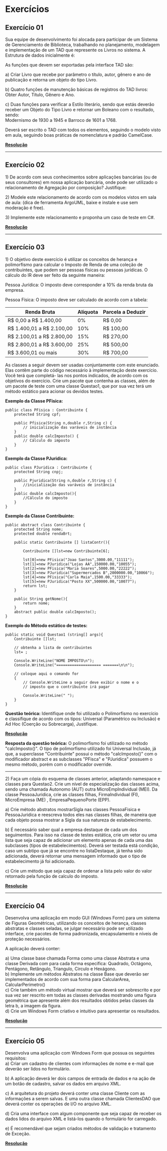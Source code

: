 # Exercícios

## Exercício 01

Sua equipe de desenvolvimento foi alocada para participar de um Sistema de Gerenciamento de Biblioteca, trabalhando no planejamento, modelagem e implementação de um TAD que represente os Livros no sistema.
A Estrutura de dados inicialmente é:

As funções que devem ser exportadas pela interface TAD são:

a) Criar Livro que recebe por parâmetro o título, autor, gênero e ano de publicação e retorna um objeto do tipo Livro.<br>

b) Quatro funções de manutenção básicas de registros do TAD livros:<br>
Obter Autor, Título, Gênero e Ano.<br>

c) Duas funções para verificar a Estilo literário, sendo que estás deverão receber um Objeto do Tipo Livro e retornar um Boleano com o resultado, sendo:<br>
Modernismo de 1930 a 1945 e Barroco de 1601 a 1768.

Deverá ser escrito o TAD com todos os elementos, seguindo o modelo visto em aula, seguindo boas práticas de nomenclatura e padrão CamelCase.

**<a href="./Aula 02 - TADLivro">Resolução</a>**

---

## Exercício 02

1\) De acordo com seus conhecimentos sobre aplicações bancárias (ou de seus consultores) em nossa aplicação bancária, onde pode ser utilizado o relacionamento de Agregação por composição? Justifique:

2\) Modele este relacionamento de acordo com os modelos vistos em sala de aula: (dica de ferramenta ArgoUML, baixe e instale e use sem moderação é free).

3\) Implemente este relacionamento e proponha um caso de teste em C#. 

**<a href="./Aula 04 - Aplicação Bancária">Resolução</a>**

---

## Exercício 03

1\) O objetivo deste exercício é utilizar os conceitos de herança e polimorfismo para calcular o Imposto de Renda de uma coleção de contribuintes, que podem ser pessoas físicas ou pessoas jurídicas. O cálculo do IR deve ser feito da seguinte maneira:

Pessoa Jurídica: O imposto deve corresponder a 10% da renda bruta da empresa.

Pessoa Física: O imposto deve ser calculado de acordo com a tabela:

| Renda Bruta | Alíquota | Parcela a Deduzir |
|-------------|----------|-------------------|
| R\$ 0,00 a R$ 1.400,00 | 0% | R$ 0,00 |
| R\$ 1.400,01 a R$ 2.100,00 | 10% | R$ 100,00 |
| R\$ 2.100,01 a R$ 2.800,00 | 15% | R$ 270,00 |
| R\$ 2.800,01 a R$ 3.600,00 | 25% | R$ 500,00 |
| R\$ 3.600,01 ou mais | 30% | R$ 700,00 |

As classes a seguir devem ser usadas conjuntamente com este enunciado. Elas contêm parte do código necessário à implementação deste exercício. Você terá que completá- las nos pontos indicados, de acordo com os objetivos do exercício. Crie um pacote que contenha as classes, além de um pacote de teste com uma classe Questao1, que por sua vez terá um método estático para acionar os devidos testes.

**Exemplo da Classe PFisica:**

```
public class PFisica : Contribuinte {
    protected String cpf;

    public Pfisica(String n,double r,String c) {
        // inicialização das varáveis de instância
    }
    public double calcImposto() {
        // Cálculo do imposto
    }
}
```

**Exemplo da Classe PJuridica:**

```
public class PJuridica : Contribuinte {
    protected String cnpj;

    public Pjuridica(String n,double r,String c) {
        //inicialização das varáveis de instância
    }
    public double calcImposto(){
        //Cálculo do imposto
    }
}
```

**Exemplo da Classe Contribuinte:**

```
public abstract class Contribuinte {
    protected String nome;
    protected double rendaBrt;

    public static Contribuinte [] listaContr(){

        Contribuinte []lst=new Contribuinte[6];

        lst[0]=new PFisica("Joao Santos",3000.00,"11111");
        lst[1]=new PJuridica("Lojas AA",150000.00,"10055");
        lst[2]=new PFisica("Maria Soares",5000.00,"22222");
        lst[3]=new PJuridica("Supermercados B",2000000.00,"10066");
        lst[4]=new PFisica("Carla Maia",1500.00,"33333");
        lst[5]=new PJuridica("Posto XX",500000.00,"10077");
        return lst;
    }

    public String getNome(){
        return nome;
    }
    abstract public double calcImposto();
}
```

**Exemplo do Método estático de testes:**

```
public static void Questao1 (string[] args){
    Contribuinte []lst;

    // obtenha a lista de contribuintes
    lst= ;

    Console.WriteLine("NOME IMPOSTO\n");
    Console.WriteLine("==================== =======\n\n");

    // coloque aqui o comando for
    {
        // Console.WriteLine a seguir deve exibir o nome e o
        // imposto que o contribuinte irá pagar

        Console.WriteLine(" ");
    }
}
```

**Questão teórica:** Identifique onde foi utilizado o Polimorfismo no exercício e classifique de acordo com os tipos: Universal (Paramétrico ou Inclusão) e Ad Hoc (Coerção ou Sobrecarga), Justifique.

**<a href="./Aula%2008%20-%20Polimorfismo%2C%20Classes%20abstratas/exercicio01">Resolução</a>**

**Resposta da questão teórica:** O polimorfismo foi utilizado no método "calcImposto()". O tipo de polimorfismo utilizado foi Universal Inclusão, já que, a superclasse "Contribuinte" possui o método "calcImposto()" com o modificador abstract e as subclasses "PFisca" e "PJuridica" possuem o mesmo método, porém com o modificador override.

<hr>

2\) Faça um cópia do esquema de classes anterior, adaptando namespace e classes para Questao2. Crie um nível de especialização das classes acima, sendo uma chamada Autonomo (AUT) outra MicroEmpIndividual (MEI). Da classe PessoaJuridica, crie as classes filhas, FirmaIndividual (FI), MicroEmpresa (ME) , EmpresaPequenoPorte (EPP).

a\) Crie método abstratos mostrarSigla nas classes PessoaFisica e PessoaJuridica e reescreva todos eles nas classes filhas, de maneira que cada objeto possa mostrar a Sigla da sua natureza de estabelecimento.

b\) É necessário saber qual a empresa destaque de cada um dos seguimentos. Para isso na classe de testes estática, crie um vetor ou uma lista que seja capaz de adicionar um elemento apenas de cada uma das subclasses (tipos de estabelecimentos). Deverá ser testada está condição, caso um subtipo que já se encontre no listaDestaque, já tenha sido adicionada, deverá retornar uma mensagem informado que o tipo de estabelecimento já foi adicionado.

c\) Crie um método que seja capaz de ordenar a lista pelo valor do valor retornado pela função de calculo do imposto.

**<a href="./Aula%2008%20-%20Polimorfismo%2C%20Classes%20abstratas/exercicio02">Resolução</a>**

---

## Exercício 04

Desenvolva uma aplicação em modo GUI (Windows Form) para um sistema de Figuras Geométricas, utilizando os conceitos de herança, classes abstratas e classes seladas, se julgar necessário pode ser utilizado interface, crie pacotes de forma padronizada, encapsulamento e níveis de proteção necessários.

A aplicação deverá conter:

a\) Uma classe base chamada Forma como uma classe Abstrata e uma classe Derivada com para cada forma especifica: Quadrado, Octágono, Pentágono, Retângulo, Triangulo, Circulo e Hexágono.<br>
b\) Implemente um métodos Abstratos na classe Base que deverão ser implementados de acordo com sua forma para CalcularArea, CalcularPerimetro()<br>
c\) Crie também um método virtual mostrar que deverá ser sobrescrito e por sua vez ser rescrito em todas as classes derivadas mostrando uma figura geométrica que apresente além dos resultados obtidos pelas classes da letra b, a imagem da figura.<br>
d\) Crie um Windows Form criativo e intuitivo para apresentar os resultados.

**<a href="./Aula%2009%20-%20Classes%20e%20M%C3%A9todos%20Selados/FormasGeometricas">Resolução</a>**

---

## Exercício 05

Desenvolva uma aplicação com Windows Form que possua os seguintes requisitos:<br>
a\) Criar um cadastro de clientes com informações de nome e e-mail que deverão ser lidos no formulário.

b\) A aplicação deverá ler dois campos de entrada de dados e na ação de um botão de cadastro, salvar os dados em arquivo XML.

c\) A arquitetura do projeto deverá conter uma classe Cliente com as informações a serem salvas. E uma outra classe chamada ClientesDAO que deverá conter os operações de I/O no arquivo XML.

d\) Cria uma interface com algum componente que seja capaz de receber os dados lidos do arquivo XML e listá-los quando o formulário for carregado.

e\) É recomendável que sejam criados métodos de validação e tratamento de Exceção.

**<a href="./Aula%2010%20-%20Revis%C3%A3o%20GUI%20%2B%20Padr%C3%B5es%20e%20Tecnologias/Cadastro">Resolução</a>**